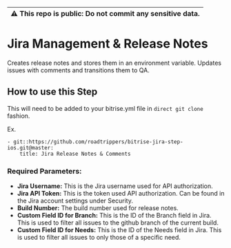 | :warning: This repo is public: Do not commit any sensitive data. |
| --- |

# Jira Management & Release Notes

Creates release notes and stores them in an environment variable.  Updates issues with comments and transitions them to QA.


## How to use this Step

This will need to be added to your bitrise.yml file in `direct git clone` fashion.

Ex. 
```
- git::https://github.com/roadtrippers/bitrise-jira-step-ios.git@master:
    title: Jira Release Notes & Comments
```

### Required Parameters:
- **Jira Username:** This is the Jira username used for API authorization.
- **Jira API Token:** This is the token used API authorization. Can be found in the Jira account settings under Security.
- **Build Number:** The build number used for release notes.
- **Custom Field ID for Branch:** This is the ID of the Branch field in Jira.  This is used to filter all issues to the github branch of the current build.
- **Custom Field ID for Needs:** This is the ID of the Needs field in Jira.  This is used to filter all issues to only those of a specific need.